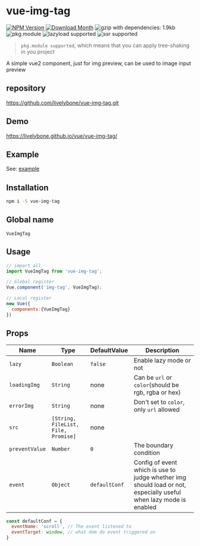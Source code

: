 # vue-img-tag
[![NPM Version](http://img.shields.io/npm/v/vue-img-tag.svg?style=flat-square)](https://www.npmjs.com/package/vue-img-tag)
[![Download Month](http://img.shields.io/npm/dm/vue-img-tag.svg?style=flat-square)](https://www.npmjs.com/package/vue-img-tag)
![gzip with dependencies: 1.9kb](https://img.shields.io/badge/gzip--with--dependencies-1.9kb-brightgreen.svg "gzip with dependencies: 1.9kb")
![pkg.module](https://img.shields.io/badge/pkg.module-supported-blue.svg "pkg.module")
![lazyload supported](https://img.shields.io/badge/lazyload-supported-green.svg "lazyload supported")
![ssr supported](https://img.shields.io/badge/ssr-supported-green.svg "ssr supported")

> `pkg.module supported`, which means that you can apply tree-shaking in you project

A simple vue2 component, just for img preview, can be used to image input preview

## repository
https://github.com/livelybone/vue-img-tag.git

## Demo
https://livelybone.github.io/vue/vue-img-tag/

## Example
See: [example](https://github.com/livelybone/vue-img-tag/blob/master/examples/test.html)

## Installation
```bash
npm i -S vue-img-tag
```

## Global name
`VueImgTag`

## Usage
```js
// import all
import VueImgTag from 'vue-img-tag';

// Global register
Vue.component('img-tag', VueImgTag);

// Local register
new Vue({
  components:{VueImgTag}
})
```

## Props
| Name              | Type                                      | DefaultValue         | Description  |
| ----------------- | ----------------------------------------- | -------------------- | ------------ |
| `lazy`            | `Boolean`                                 | `false`              | Enable lazy mode or not |
| `loadingImg`      | `String`                                  | none                 | Can be `url` or `color`(should be rgb, rgba or hex)  |
| `errorImg`        | `String`                                  | none                 | Don't set to `color`, only `url` allowed |
| `src`             | `[String, FileList, File, Promise]`       | none                 |  |
| `preventValue`    | `Number`                                  | `0`                  | The boundary condition |
| `event`           | `Object`                                  | `defaultConf`        | Config of event which is use to judge whether img should load or not, especially useful when lazy mode is enabled |

```js
const defaultConf = {
  eventName: 'scroll', // The event listened to
  eventTarget: window, // what dom do event triggered on
}
```

